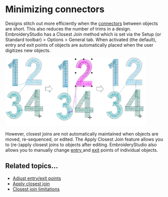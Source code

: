 # Minimizing connectors

Designs stitch out more efficiently when the [connectors](../../glossary/glossary#connectors) between objects are short. This also reduces the number of trims in a design. EmbroideryStudio has a Closest Join method which is set via the Setup (or Standard toolbar) > Options > General tab. When activated (the default), entry and exit points of objects are automatically placed when the user digitizes new objects.

![connectors00049.png](assets/connectors00049.png)

However, closest joins are not automatically maintained when objects are moved, re-sequenced, or edited. The Apply Closest Join feature allows you to (re-)apply closest joins to objects after editing. EmbroideryStudio also allows you to manually change [entry ](../../glossary/glossary)and [exit](../../glossary/glossary#exit) points of individual objects.

## Related topics...

- [Adjust entry/exit points](Adjust_entry_exit_points)
- [Apply closest join](Apply_closest_join)
- [Closest join limitations](Closest_join_limitations)
